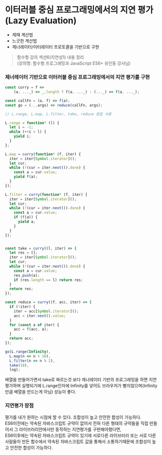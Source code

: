 # 이터러블 중심 프로그래밍에서의 지연 평가 (Lazy Evaluation)
- 제때 계산법
- 느긋한 계산법
- 제너레이터/이터레이터 프로토콜을 기반으로 구현


> 함수형 강의 섹션6(지연성1) 내용 정리 <br/>
> (강의명: 함수형 프로그래밍과 JavaScript ES6+ 유인동 강사님)

### 제너레이터 기반으로 이터러블 중심 프로그래밍에서의 지연 평가를 구현

```javascript
const curry = f =>
    (a, ..._) => _.length ? f(a, ..._) : (..._) => f(a, ..._);

const callFn = (a, f) => f(a);
const go = (...args) => reduce(callFn, args);
```

```javascript
// L.range, L.map, L.filter, take, reduce 중첩 사용

L.range = function* (l) {
  let i = -1;
  while (++i < l) {
    yield i;
  }
};

L.map = curry(function* (f, iter) {
  iter = iter[Symbol.iterator]();
  let cur;
  while (!(cur = iter.next()).done) {
    const a = cur.value;
    yield f(a);
  }
});

L.filter = curry(function* (f, iter) {
  iter = iter[Symbol.iterator]();
  let cur;
  while (!(cur = iter.next()).done) {
    const a = cur.value;
    if (f(a)) {
      yield a;
    }
  }
});


const take = curry((l, iter) => {
  let res = [];
  iter = iter[Symbol.iterator]();
  let cur;
  while (!(cur = iter.next()).done) {
    const a = cur.value;
    res.push(a);
    if (res.length == l) return res;
  }
  return res;
});

const reduce = curry((f, acc, iter) => {
  if (!iter) {
    iter = acc[Symbol.iterator]();
    acc = iter.next().value;
  }
  for (const a of iter) {
    acc = f(acc, a);
  }
  return acc;
});
```

```javascript
go(L.range(Infinity),
  L.map(n => n + 10),
  L.filter(n => n % 2),
  take(10),
  log);
```
배열을 만들어가면서 take로 짜르는것 보다 제너레이터 기반의 프로그래밍을 하면 지연평가하며 실행되기에 L.range인자에 Infinity를 넣어도 브라우저가 뻗지않으며(Infinity만큼 배열을 만드는게 아님) 성능이 좋다.

### 지연평가 장점
평가를 내가 원하는 시점에 할 수 있다. 조합성이 높고 안전한 합성이 가능하다. <br/>
ES6이전에는 약속된 자바스크립트 규약이 없어서 전혀 다른 형태의 규약들을 직접 만들어서 그 라이브러리안에서만 동작하는 지연평가를 구현해야했다면, <br/>
ES6이후에는 약속된 자바스크립트 규약이 있기에 서로다른 라이브러리 또는 서로 다른사람들이 만든 함수에서 약속된 자바스크립트 값을 통해서 소통하기때문에 조합성이 높고 안전한 합성이 가능하다.
